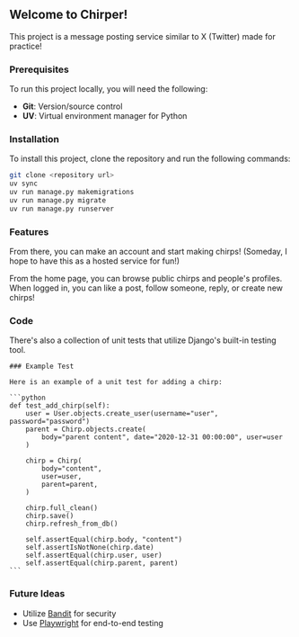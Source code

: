 ## Welcome to Chirper!

This project is a message posting service similar to X (Twitter) made for practice!

### Prerequisites

To run this project locally, you will need the following:

- **Git**: Version/source control
- **UV**: Virtual environment manager for Python

### Installation

To install this project, clone the repository and run the following commands:

```bash
git clone <repository url>
uv sync
uv run manage.py makemigrations
uv run manage.py migrate
uv run manage.py runserver
```
### Features

From there, you can make an account and start making chirps! (Someday, I hope to have this as a hosted service for fun!)

From the home page, you can browse public chirps and people's profiles. When logged in, you can like a post, follow someone, reply, or create new chirps!

### Code

There's also a collection of unit tests that utilize Django's built-in testing tool.

    ### Example Test

    Here is an example of a unit test for adding a chirp:

    ```python
    def test_add_chirp(self):
        user = User.objects.create_user(username="user", password="password")
        parent = Chirp.objects.create(
            body="parent content", date="2020-12-31 00:00:00", user=user
        )

        chirp = Chirp(
            body="content",
            user=user,
            parent=parent,
        )

        chirp.full_clean()
        chirp.save()
        chirp.refresh_from_db()

        self.assertEqual(chirp.body, "content")
        self.assertIsNotNone(chirp.date)
        self.assertEqual(chirp.user, user)
        self.assertEqual(chirp.parent, parent)
    ```


### Future Ideas

- Utilize [Bandit](https://github.com/PyCQA/bandit) for security
- Use [Playwright](https://playwright.dev/docs/intro) for end-to-end testing
